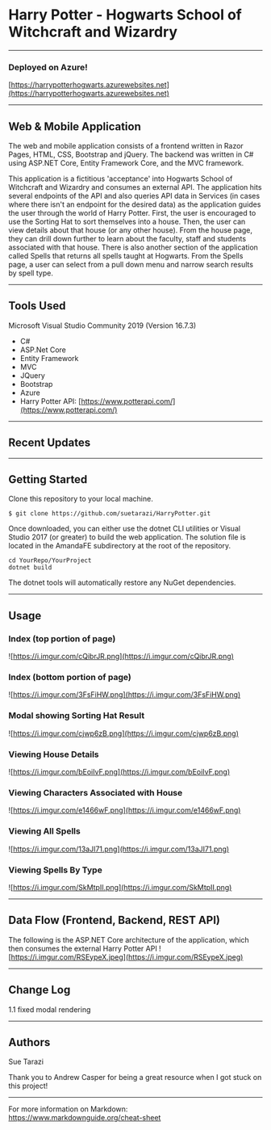 # Harry Potter - Hogwarts School of Witchcraft and Wizardry

---
### Deployed on Azure!

[https://harrypotterhogwarts.azurewebsites.net](https://harrypotterhogwarts.azurewebsites.net)

---
## Web & Mobile Application

The web and mobile application consists of a frontend written in Razor Pages, HTML, CSS,
Bootstrap and jQuery. The backend was written in C# using ASP.NET Core, Entity Framework Core, and the MVC framework.

This application is a fictitious 'acceptance' into Hogwarts School of Witchcraft and Wizardry and consumes an external API. The application hits several endpoints of the API and also queries API data in Services (in cases where there isn't an endpoint for the desired data) as the application guides the user through the world of Harry Potter. First, the user is encouraged to use the Sorting Hat to sort themselves into a house. Then, the user can view details about that house (or any other house). From the house page, they can drill down further to learn about the faculty, staff and students associated with that house. There is also another section of the application called Spells that returns all spells taught at Hogwarts. From the Spells page, a user can select from a pull down menu and narrow search results by spell type.  

---

## Tools Used
Microsoft Visual Studio Community 2019 (Version 16.7.3)

- C#
- ASP.Net Core
- Entity Framework
- MVC
- JQuery
- Bootstrap
- Azure
- Harry Potter API: [https://www.potterapi.com/](https://www.potterapi.com/)

---

## Recent Updates

---

## Getting Started

Clone this repository to your local machine.

```
$ git clone https://github.com/suetarazi/HarryPotter.git
```
Once downloaded, you can either use the dotnet CLI utilities or Visual Studio 2017 (or greater) to build the web application. The solution file is located in the AmandaFE subdirectory at the root of the repository.
```
cd YourRepo/YourProject
dotnet build
```
The dotnet tools will automatically restore any NuGet dependencies. 

---

## Usage

### Index (top portion of page)
![https://i.imgur.com/cQibrJR.png](https://i.imgur.com/cQibrJR.png)

### Index (bottom portion of page)
![https://i.imgur.com/3FsFiHW.png](https://i.imgur.com/3FsFiHW.png)

### Modal showing Sorting Hat Result 
![https://i.imgur.com/cjwp6zB.png](https://i.imgur.com/cjwp6zB.png)

### Viewing House Details
![https://i.imgur.com/bEoiIvF.png](https://i.imgur.com/bEoiIvF.png)

### Viewing Characters Associated with House 
![https://i.imgur.com/e1466wF.png](https://i.imgur.com/e1466wF.png)

### Viewing All Spells 
![https://i.imgur.com/13aJI71.png](https://i.imgur.com/13aJI71.png)

### Viewing Spells By Type
![https://i.imgur.com/SkMtpII.png](https://i.imgur.com/SkMtpII.png)

---
## Data Flow (Frontend, Backend, REST API)
The following is the ASP.NET Core architecture of the application, which then consumes the external Harry Potter API
![https://i.imgur.com/RSEypeX.jpeg](https://i.imgur.com/RSEypeX.jpeg)

---

## Change Log
1.1 fixed modal rendering 

---

## Authors
Sue Tarazi

Thank you to Andrew Casper for being a great resource when I got stuck on this project! 

---

For more information on Markdown: https://www.markdownguide.org/cheat-sheet

